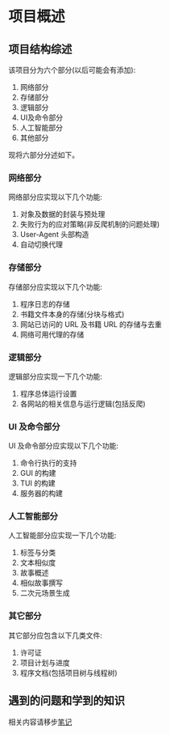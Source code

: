 # 项目概述

## 项目结构综述
该项目分为六个部分(以后可能会有添加):
1. 网络部分
2. 存储部分
3. 逻辑部分
4. UI及命令部分
5. 人工智能部分
6. 其他部分

现将六部分分述如下。

### 网络部分
网络部分应实现以下几个功能:
1. 对象及数据的封装与预处理
2. 失败行为的应对策略(非反爬机制的问题处理)
3. User-Agent 头部构造
4. 自动切换代理

### 存储部分
存储部分应实现以下几个功能:
1. 程序日志的存储
2. 书籍文件本身的存储(分块与格式)
3. 网站已访问的 URL 及书籍 URL 的存储与去重
4. 网络可用代理的存储

### 逻辑部分
逻辑部分应实现一下几个功能:
1. 程序总体运行设置
2. 各网站的相关信息与运行逻辑(包括反爬)

### UI 及命令部分
UI 及命令部分应实现以下几个功能:
1. 命令行执行的支持
2. GUI 的构建
3. TUI 的构建
4. 服务器的构建

### 人工智能部分
人工智能部分应实现一下几个功能:
1. 标签与分类
2. 文本相似度
3. 故事概述
4. 相似故事撰写
5. 二次元场景生成

### 其它部分
其它部分应包含以下几类文件:
1. 许可证
2. 项目计划与进度
3. 程序文档(包括项目树与线程树)

## 遇到的问题和学到的知识
相关内容请移步[笔记](./note.md)